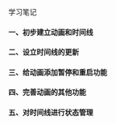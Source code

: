 学习笔记

#### 一、初步建立动画和时间线



#### 二、设立时间线的更新


#### 三、给动画添加暂停和重启功能



#### 四、完善动画的其他功能


#### 五、对时间线进行状态管理